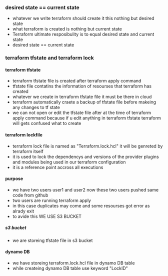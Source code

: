 ### desired state == current state
* whatever we write terraform should create it this nothing but desired state
* what terraform is created is nothing but current state
* Terraform ultimate resposibulity is to equal desired state and current state
* desired state == current state
### terraform tfstate and terraform lock
#### terraform tfstate
* terraform tfstate file is created after terraform apply command
* tfstate file contatins the information of resourses that terraform has created
* whatever we create in terraform tfstate file it must be there in cloud
*  terraform automatically craete a backup of tfstate file before makeing any changes to tf state
* we can not open or edit the tfstate file after at the time of terraform apply command because if u edit anything in terraform     tfstate terraform will gets confused what to create
#### terraform lockfile
* terraform lock file is named as "Terraform.lock.hcl" it will be genreted by terraform itself
* it is used to lock the dependencys and versions of the provider plugins and modules being used in our terraform configuration
* it is a reference point accross all executions

#### purpose
* we have two users user1 and user2 now these two users pushed same code from github
* two users are running terraform apply 
* in this case duplicates may come and some resourses got error as alrady exit
* to avide this WE USE S3 BUCKET
##### s3 bucket
* we are storeing tfstate file in s3 bucket
#### dynamo DB
* we have storeing terraform.lock.hcl file in dynamo DB table
* while createing dynamo DB table use keyword "LockID"